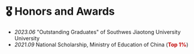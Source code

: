 # 🎖 Honors and Awards
- *2023.06*  "Outstanding Graduates" of Southwes Jiaotong University University
- *2021.09*  National Scholarship, Ministry of Education of China (**<font color="#C00000">Top 1%</font>**)
